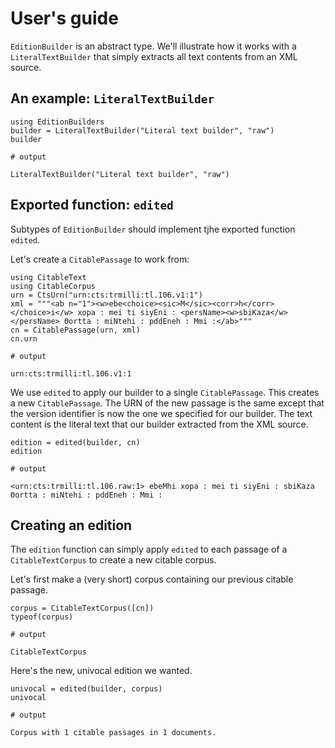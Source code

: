 # User's guide

`EditionBuilder` is an abstract type. We'll illustrate how it works with a `LiteralTextBuilder` that simply extracts all text contents from an XML source.

## An example: `LiteralTextBuilder`


```jldoctest edbuild
using EditionBuilders
builder = LiteralTextBuilder("Literal text builder", "raw")
builder

# output

LiteralTextBuilder("Literal text builder", "raw")
```


## Exported function: `edited`

Subtypes of `EditionBuilder` should implement tjhe exported function `edited`.




Let's create a `CitablePassage` to work from:

```jldoctest edbuild
using CitableText
using CitableCorpus
urn = CtsUrn("urn:cts:trmilli:tl.106.v1:1")
xml = """<ab n="1"><w>ebe<choice><sic>M</sic><corr>h</corr></choice>i</w> xopa : mei ti siyEni : <persName><w>sbiKaza</w></persName> Θortta : miNtehi : pddEneh : Mmi :</ab>"""
cn = CitablePassage(urn, xml)
cn.urn

# output

urn:cts:trmilli:tl.106.v1:1
```

We use `edited` to apply our builder to a single `CitablePassage`. This creates a new `CitablePassage`.  The URN of the new passage is the same except that the version identifier is now the one we specified for our builder.  The text content is the literal text that our builder extracted from the XML source.

```jldoctest edbuild
edition = edited(builder, cn)
edition

# output

<urn:cts:trmilli:tl.106.raw:1> ebeMhi xopa : mei ti siyEni : sbiKaza Θortta : miNtehi : pddEneh : Mmi :
```


## Creating an edition

The `edition` function can simply apply `edited` to each passage of a `CitableTextCorpus` to create a new citable corpus.

Let's first make a (very short) corpus containing our previous citable passage.

```jldoctest edbuild
corpus = CitableTextCorpus([cn])
typeof(corpus)

# output

CitableTextCorpus
```

Here's the new, univocal edition we wanted.

```jldoctest edbuild
univocal = edited(builder, corpus)
univocal

# output

Corpus with 1 citable passages in 1 documents.
```
